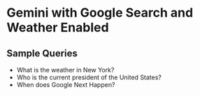 # Gemini with Google Search and Weather Enabled

## Sample Queries

- What is the weather in New York?
- Who is the current president of the United States?
- When does Google Next Happen?

